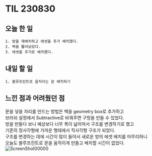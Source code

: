 TIL 230830
======

오늘 한 일
------

	1. 방을 재배치하고 에셋을 추가 배치했다.
	2. 벽을 뚫어보았다.
	3. 에셋을 추가로 배치했다.


내일 할 일
------

	1. 블루프린트로 움직이는 문 배치하기


느낀 점과 어려웠던 점
------

문을 넣을 자리를 만드는 방법은 벽을 geometry box로 추가하고\
브러쉬 설정에서 Subtractive로 바꿔주면 구멍을 만들 수 있었다.\
방을 만들다 보니 예상보다 너무 폭이 넓어져서 구조를 변경하기로 했고\
기존의 정사각형에 가까운 형태에서 직사각형 구조가 되었다.\
구조를 변경하는 데에 시간이 많이 들어서 새로운 방의 에셋 배치를 마무리하니\
오늘도 블루프린트로 문을 움직이게 만들고 배치할 시간이 없었다.\
![ScreenShot00000](https://github.com/kotori9015/TIL/assets/143386436/16ab76fb-3cf9-45ae-ae56-29493570e5d2)

	
